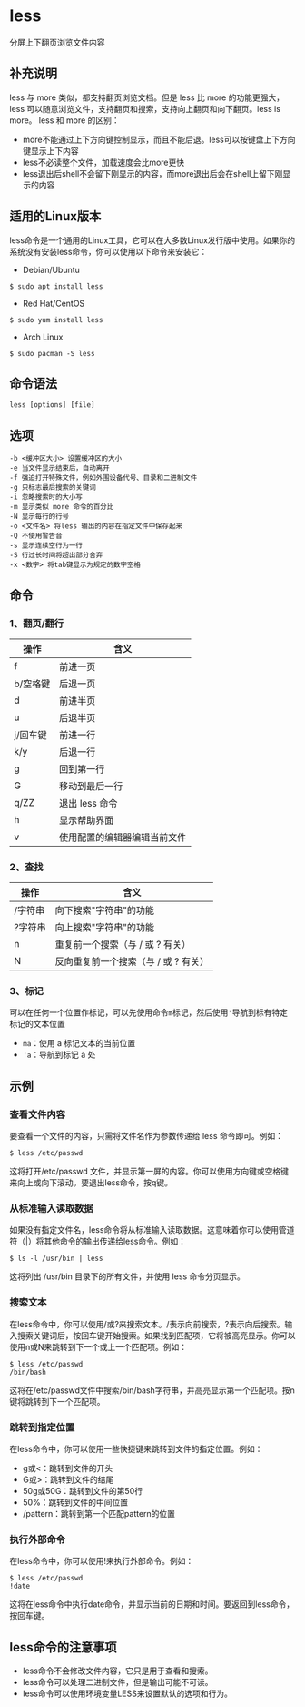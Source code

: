 less
===

分屏上下翻页浏览文件内容

## 补充说明

less 与 more 类似，都支持翻页浏览文档。但是 less 比 more 的功能更强大，less 可以随意浏览文件，支持翻页和搜索，支持向上翻页和向下翻页。less is more。
less 和 more 的区别：

* more不能通过上下方向键控制显示，而且不能后退。less可以按键盘上下方向键显示上下内容
* less不必读整个文件，加载速度会比more更快
* less退出后shell不会留下刚显示的内容，而more退出后会在shell上留下刚显示的内容

## 适用的Linux版本

less命令是一个通用的Linux工具，它可以在大多数Linux发行版中使用。如果你的系统没有安装less命令，你可以使用以下命令来安装它：

- Debian/Ubuntu

```shell
$ sudo apt install less
```

- Red Hat/CentOS

```shell
$ sudo yum install less
```

- Arch Linux

```shell
$ sudo pacman -S less
```

##  命令语法

```shell
less [options] [file]
```

##  选项

```shell
-b <缓冲区大小> 设置缓冲区的大小
-e 当文件显示结束后，自动离开
-f 强迫打开特殊文件，例如外围设备代号、目录和二进制文件
-g 只标志最后搜索的关键词
-i 忽略搜索时的大小写
-m 显示类似 more 命令的百分比
-N 显示每行的行号
-o <文件名> 将less 输出的内容在指定文件中保存起来
-Q 不使用警告音
-s 显示连续空行为一行
-S 行过长时间将超出部分舍弃
-x <数字> 将tab键显示为规定的数字空格
```

## 命令

### 1、翻页/翻行

| 操作     | 含义                         |
| -------- | ---------------------------- |
| f        | 前进一页                     |
| b/空格键 | 后退一页                     |
| d        | 前进半页                     |
| u        | 后退半页                     |
| j/回车键 | 前进一行                     |
| k/y      | 后退一行                     |
| g        | 回到第一行                   |
| G        | 移动到最后一行               |
| q/ZZ     | 退出 less 命令               |
| h        | 显示帮助界面                 |
| v        | 使用配置的编辑器编辑当前文件 |

### 2、查找

| 操作    | 含义                                 |
| ------- | ------------------------------------ |
| /字符串 | 向下搜索"字符串"的功能               |
| ?字符串 | 向上搜索"字符串"的功能               |
| n       | 重复前一个搜索（与 / 或 ? 有关）     |
| N       | 反向重复前一个搜索（与 / 或 ? 有关） |

### 3、标记

可以在任何一个位置作标记，可以先使用命令`m`标记，然后使用`'`导航到标有特定标记的文本位置

* `ma`：使用 a 标记文本的当前位置
* `'a`：导航到标记 a 处

## 示例

### 查看文件内容

要查看一个文件的内容，只需将文件名作为参数传递给 less 命令即可。例如：

```shell
$ less /etc/passwd
```

这将打开/etc/passwd 文件，并显示第一屏的内容。你可以使用方向键或空格键来向上或向下滚动。要退出less命令，按q键。

### 从标准输入读取数据

如果没有指定文件名，less命令将从标准输入读取数据。这意味着你可以使用管道符（|）将其他命令的输出传递给less命令。例如：

```shell
$ ls -l /usr/bin | less
```

这将列出 /usr/bin 目录下的所有文件，并使用 less 命令分页显示。

### 搜索文本

在less命令中，你可以使用/或?来搜索文本。/表示向前搜索，?表示向后搜索。输入搜索关键词后，按回车键开始搜索。如果找到匹配项，它将被高亮显示。你可以使用n或N来跳转到下一个或上一个匹配项。例如：

```shell
$ less /etc/passwd
/bin/bash
```

这将在/etc/passwd文件中搜索/bin/bash字符串，并高亮显示第一个匹配项。按n键将跳转到下一个匹配项。

### 跳转到指定位置

在less命令中，你可以使用一些快捷键来跳转到文件的指定位置。例如：

- g或<：跳转到文件的开头
- G或>：跳转到文件的结尾
- 50g或50G：跳转到文件的第50行
- 50%：跳转到文件的中间位置
- /pattern：跳转到第一个匹配pattern的位置

### 执行外部命令

在less命令中，你可以使用!来执行外部命令。例如：

```shell
$ less /etc/passwd
!date
```

这将在less命令中执行date命令，并显示当前的日期和时间。要返回到less命令，按回车键。

## less命令的注意事项

* less命令不会修改文件内容，它只是用于查看和搜索。
* less命令可以处理二进制文件，但是输出可能不可读。
* less命令可以使用环境变量LESS来设置默认的选项和行为。
